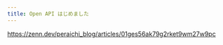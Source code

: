 ```yaml
---
title: Open API はじめました
---
```


https://zenn.dev/peraichi_blog/articles/01ges56ak79g2rket9wm27w9pc

